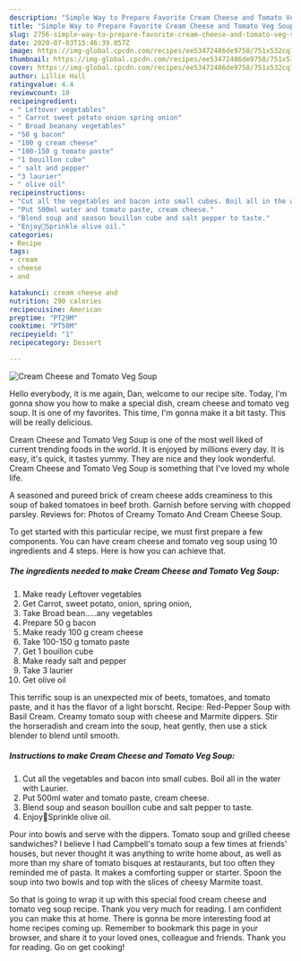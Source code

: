 ```yaml
---
description: "Simple Way to Prepare Favorite Cream Cheese and Tomato Veg Soup"
title: "Simple Way to Prepare Favorite Cream Cheese and Tomato Veg Soup"
slug: 2756-simple-way-to-prepare-favorite-cream-cheese-and-tomato-veg-soup
date: 2020-07-03T15:46:39.857Z
image: https://img-global.cpcdn.com/recipes/ee53472486de9758/751x532cq70/cream-cheese-and-tomato-veg-soup-recipe-main-photo.jpg
thumbnail: https://img-global.cpcdn.com/recipes/ee53472486de9758/751x532cq70/cream-cheese-and-tomato-veg-soup-recipe-main-photo.jpg
cover: https://img-global.cpcdn.com/recipes/ee53472486de9758/751x532cq70/cream-cheese-and-tomato-veg-soup-recipe-main-photo.jpg
author: Lillie Hall
ratingvalue: 4.4
reviewcount: 10
recipeingredient:
- " Leftover vegetables"
- " Carrot sweet potato onion spring onion"
- " Broad beanany vegetables"
- "50 g bacon"
- "100 g cream cheese"
- "100-150 g tomato paste"
- "1 bouillon cube"
- " salt and pepper"
- "3 laurier"
- " olive oil"
recipeinstructions:
- "Cut all the vegetables and bacon into small cubes. Boil all in the water with Laurier."
- "Put 500ml water and tomato paste, cream cheese."
- "Blend soup and season bouillon cube and salt pepper to taste."
- "Enjoy🌸Sprinkle olive oil."
categories:
- Recipe
tags:
- cream
- cheese
- and

katakunci: cream cheese and 
nutrition: 290 calories
recipecuisine: American
preptime: "PT29M"
cooktime: "PT50M"
recipeyield: "1"
recipecategory: Dessert

---
```



![Cream Cheese and Tomato Veg Soup](https://img-global.cpcdn.com/recipes/ee53472486de9758/751x532cq70/cream-cheese-and-tomato-veg-soup-recipe-main-photo.jpg)

Hello everybody, it is me again, Dan, welcome to our recipe site. Today, I'm gonna show you how to make a special dish, cream cheese and tomato veg soup. It is one of my favorites. This time, I'm gonna make it a bit tasty. This will be really delicious.

Cream Cheese and Tomato Veg Soup is one of the most well liked of current trending foods in the world. It is enjoyed by millions every day. It is easy, it's quick, it tastes yummy. They are nice and they look wonderful. Cream Cheese and Tomato Veg Soup is something that I've loved my whole life.

A seasoned and pureed brick of cream cheese adds creaminess to this soup of baked tomatoes in beef broth. Garnish before serving with chopped parsley. Reviews for: Photos of Creamy Tomato And Cream Cheese Soup.


To get started with this particular recipe, we must first prepare a few components. You can have cream cheese and tomato veg soup using 10 ingredients and 4 steps. Here is how you can achieve that.

<!--inarticleads1-->

##### The ingredients needed to make Cream Cheese and Tomato Veg Soup:

1. Make ready  Leftover vegetables
1. Get  Carrot, sweet potato, onion, spring onion,
1. Take  Broad bean.....any vegetables
1. Prepare 50 g bacon
1. Make ready 100 g cream cheese
1. Take 100-150 g tomato paste
1. Get 1 bouillon cube
1. Make ready  salt and pepper
1. Take 3 laurier
1. Get  olive oil


This terrific soup is an unexpected mix of beets, tomatoes, and tomato paste, and it has the flavor of a light borscht. Recipe: Red-Pepper Soup with Basil Cream. Creamy tomato soup with cheese and Marmite dippers. Stir the horseradish and cream into the soup, heat gently, then use a stick blender to blend until smooth. 

<!--inarticleads2-->

##### Instructions to make Cream Cheese and Tomato Veg Soup:

1. Cut all the vegetables and bacon into small cubes. Boil all in the water with Laurier.
1. Put 500ml water and tomato paste, cream cheese.
1. Blend soup and season bouillon cube and salt pepper to taste.
1. Enjoy🌸Sprinkle olive oil.


Pour into bowls and serve with the dippers. Tomato soup and grilled cheese sandwiches? I believe I had Campbell&#39;s tomato soup a few times at friends&#39; houses, but never thought it was anything to write home about, as well as more than my share of tomato bisques at restaurants, but too often they reminded me of pasta. It makes a comforting supper or starter. Spoon the soup into two bowls and top with the slices of cheesy Marmite toast. 

So that is going to wrap it up with this special food cream cheese and tomato veg soup recipe. Thank you very much for reading. I am confident you can make this at home. There is gonna be more interesting food at home recipes coming up. Remember to bookmark this page in your browser, and share it to your loved ones, colleague and friends. Thank you for reading. Go on get cooking!
